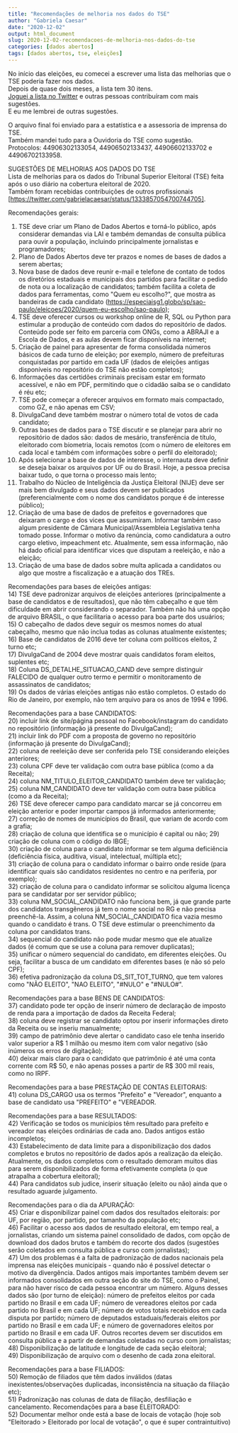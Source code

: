 ```yaml
---
title: "Recomendações de melhoria nos dados do TSE"
author: "Gabriela Caesar"
date: "2020-12-02"
output: html_document
slug: 2020-12-02-recomendacoes-de-melhoria-nos-dados-do-tse
categories: [dados abertos]
tags: [dados abertos, tse, eleições]
---
```


No início das eleições, eu comecei a escrever uma lista das melhorias que o TSE poderia fazer nos dados.                
Depois de quase dois meses, a lista tem 30 itens.                
[Joguei a lista no Twitter](https://twitter.com/gabrielacaesar/status/1333857054700744705) e outras pessoas contribuíram com mais sugestões.               
E eu me lembrei de outras sugestões.               

O arquivo final foi enviado para a estatística e a assessoria de imprensa do TSE.               
Também mandei tudo para a Ouvidoria do TSE como sugestão.               
Protocolos: 44906302133054, 44906502133437, 44906602133702 e 44906702133958.               


SUGESTÕES DE MELHORIAS AOS DADOS DO TSE                
Lista de melhorias para os dados do Tribunal Superior Eleitoral (TSE) feita após o uso diário na cobertura eleitoral de 2020.                
Também foram recebidas contribuições de outros profissionais [https://twitter.com/gabrielacaesar/status/1333857054700744705].                

Recomendações gerais:                
1) TSE deve criar um Plano de Dados Abertos e torná-lo público, após considerar demandas via LAI e também demandas de consulta pública para ouvir a população, incluindo principalmente jornalistas e programadores;                
2) Plano de Dados Abertos deve ter prazos e nomes de bases de dados a serem abertas;                
3) Nova base de dados deve reunir e-mail e telefone de contato de todos os diretórios estaduais e municipais dos partidos para facilitar o pedido de nota ou a localização de candidatos; também facilita a coleta de dados para ferramentas, como "Quem eu escolho?", que mostra as bandeiras de cada candidato (https://especiaisg1.globo/sp/sao-paulo/eleicoes/2020/quem-eu-escolho/sao-paulo);                
4) TSE deve oferecer cursos ou workshop online de R, SQL ou Python para estimular a produção de conteúdo com dados do repositório de dados. Conteúdo pode ser feito em parceria com ONGs, como a ABRAJI e a Escola de Dados, e as aulas devem ficar disponíveis na internet;                
5) Criação de painel para apresentar de forma consolidada números básicos de cada turno de eleição; por exemplo, número de prefeituras conquistadas por partido em cada UF (dados de eleições antigas disponíveis no repositório do TSE não estão completos);                
6) Informações das certidões criminais precisam estar em formato acessível, e não em PDF, permitindo que o cidadão saiba se o candidato é réu etc;                
7) TSE pode começar a oferecer arquivos em formato mais compactado, como GZ, e não apenas em CSV;                
8) DivulgaCand deve também mostrar o número total de votos de cada candidato;                
9) Outras bases de dados para o TSE discutir e se planejar para abrir no repositório de dados são: dados de mesário, transferência de título, eleitorado com biometria, locais remotos (com o número de eleitores em cada local e também com informações sobre o perfil do eleitorado);                
10) Após selecionar a base de dados de interesse, o internauta deve definir se deseja baixar os arquivos por UF ou do Brasil. Hoje, a pessoa precisa baixar tudo, o que torna o processo mais lento;                
11) Trabalho do Núcleo de Inteligência da Justiça Eleitoral (NIJE) deve ser mais bem divulgado e seus dados devem ser publicados (preferencialmente com o nome dos candidatos porque é de interesse público);                
12) Criação de uma base de dados de prefeitos e governadores que deixaram o cargo e dos vices que assumiram. Informar também caso algum presidente de Câmara Municipal/Assembleia Legislativa tenha tomado posse. Informar o motivo da renúncia, como candidatura a outro cargo eletivo, impeachment etc. Atualmente, sem essa informação, não há dado oficial para identificar vices que disputam a reeleição, e não a eleição;                
13) Criação de uma base de dados sobre multa aplicada a candidatos ou algo que mostre a fiscalização e a atuação dos TREs.               

Recomendações para bases de eleições antigas:                
14) TSE deve padronizar arquivos de eleições anteriores (principalmente a base de candidatos e de resultados), que não têm cabeçalho e que têm dificuldade em abrir considerando o separador. Também não há uma opção de arquivo BRASIL, o que facilitaria o acesso para boa parte dos usuários;                               
15) O cabeçalho de dados deve seguir os mesmos nomes do atual cabeçalho, mesmo que não inclua todas as colunas atualmente existentes;                
16) Base de candidatos de 2016 deve ter coluna com políticos eleitos, 2 turno etc;                
17) DivulgaCand de 2004 deve mostrar quais candidatos foram eleitos, suplentes etc;                
18) Coluna DS_DETALHE_SITUACAO_CAND deve sempre distinguir FALECIDO de qualquer outro termo e permitir o monitoramento de assassinatos de candidatos;                
19) Os dados de várias eleições antigas não estão completos. O estado do Rio de Janeiro, por exemplo, não tem arquivo para os anos de 1994 e 1996.               

Recomendações para a base CANDIDATOS:                
20) incluir link de site/página pessoal no Facebook/instagram do candidato no repositório (informação já presente do DivulgaCand);                
21) incluir link do PDF com a proposta de governo no repositório (informação já presente do DivulgaCand);                
22) coluna de reeleição deve ser conferida pelo TSE considerando eleições anteriores;                
23) coluna CPF deve ter validação com outra base pública (como a da Receita);                
24) coluna NM_TITULO_ELEITOR_CANDIDATO também deve ter validação;                
25) coluna NM_CANDIDATO deve ter validação com outra base pública (como a da Receita);                
26) TSE deve oferecer campo para candidato marcar se já concorreu em eleição anterior e poder importar campos já informados anteriormente;                
27) correção de nomes de municípios do Brasil, que variam de acordo com a grafia;                
28) criação de coluna que identifica se o município é capital ou não; 29) criação de coluna com o código do IBGE;                
30) criação de coluna para o candidato informar se tem alguma deficiência (deficiência física, auditiva, visual, intelectual, múltipla etc);                
31) criação de coluna para o candidato informar o bairro onde reside (para identificar quais são candidatos residentes no centro e na periferia, por exemplo);                
32) criação de coluna para o candidato informar se solicitou alguma licença para se candidatar por ser servidor público;                
33) coluna NM_SOCIAL_CANDIDATO não funciona bem, já que grande parte dos candidatos transgêneros já tem o nome social no RG e não precisa preenchê-la. Assim, a coluna NM_SOCIAL_CANDIDATO fica vazia mesmo quando o candidato é trans. O TSE deve estimular o preenchimento da coluna por candidatos trans.                
34) sequencial do candidato não pode mudar mesmo que ele atualize dados (é comum que se use a coluna para remover duplicatas);                
35) unificar o número sequencial do candidato, em diferentes eleições. Ou seja, facilitar a busca de um candidato em diferentes bases (e não só pelo CPF);                
36) efetiva padronização da coluna DS_SIT_TOT_TURNO, que tem valores como "NÃO ELEITO", "NAO ELEITO", "#NULO" e "#NULO#".               

Recomendações para a base BENS DE CANDIDATOS:                
37) candidato pode ter opção de inserir número de declaração de imposto de renda para a importação de dados da Receita Federal;                
38) coluna deve registrar se candidato optou por inserir informações direto da Receita ou se inseriu manualmente;                
39) campo de patrimônio deve alertar o candidato caso ele tenha inserido valor superior a R$ 1 milhão ou mesmo item com valor negativo (são inúmeros os erros de digitação);                
40) deixar mais claro para o candidato que patrimônio é até uma conta corrente com R$ 50, e não apenas posses a partir de R$ 300 mil reais, como no IRPF.                

Recomendações para a base PRESTAÇÃO DE CONTAS ELEITORAIS:                
41) coluna DS_CARGO usa os termos "Prefeito" e "Vereador", enquanto a base de candidato usa "PREFEITO" e "VEREADOR.                

Recomendações para a base RESULTADOS:                
42) Verificação se todos os municípios têm resultado para prefeito e vereador nas eleições ordinárias de cada ano. Dados antigos estão incompletos;                
43) Estabelecimento de data limite para a disponibilização dos dados completos e brutos no repositório de dados após a realização da eleição. Atualmente, os dados completos com o resultado demoram muitos dias para serem disponibilizados de forma efetivamente completa (o que atrapalha a cobertura eleitoral);                
44) Para candidatos sub judice, inserir situação (eleito ou não) ainda que o resultado aguarde julgamento.                

Recomendações para o dia da APURAÇÃO:                
45) Criar e disponibilizar painel com dados dos resultados eleitorais: por UF, por região, por partido, por tamanho da população etc;                
46) Facilitar o acesso aos dados de resultado eleitoral, em tempo real, a jornalistas, criando um sistema painel consolidado de dados, com opção de download dos dados brutos e também do recorte dos dados (sugestões serão coletados em consulta pública e curso com jornalistas);                
47) Um dos problemas é a falta de padronização de dados nacionais pela imprensa nas eleições municipais - quando não é possível detectar o motivo da divergência. Dados antigos mais importantes também devem ser informados consolidados em outra seção do site do TSE, como o Painel, para não haver risco de cada pessoa encontrar um número. Alguns desses dados são (por turno de eleição): número de prefeitos eleitos por cada partido no Brasil e em cada UF; número de vereadores eleitos por cada partido no Brasil e em cada UF; número de votos totais recebidos em cada disputa por partido; número de deputados estaduais/federais eleitos por partido no Brasil e em cada UF; e número de governadores eleitos por partido no Brasil e em cada UF. Outros recortes devem ser discutidos em consulta pública e a partir de demandas coletadas no curso com jornalistas;                
48) Disponibilização de latitude e longitude de cada seção eleitoral;                
49) Disponibilização de arquivo com o desenho de cada zona eleitoral.                

Recomendações para a base FILIADOS:               
50) Remoção de filiados que têm dados inválidos (datas inexistentes/observações duplicadas, inconsistência na situação da filiação etc);                
51) Padronização nas colunas de data de filiação, desfiliação e cancelamento. Recomendações para a base ELEITORADO:                
52) Documentar melhor onde está a base de locais de votação (hoje sob "Eleitorado > Eleitorado por local de votação", o que é super contraintuitivo)               

